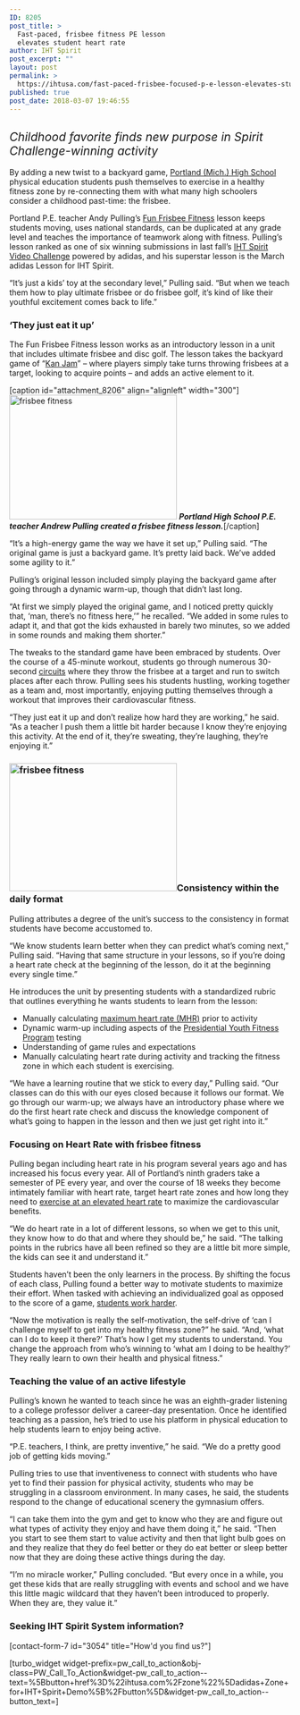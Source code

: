 ```yaml
---
ID: 8205
post_title: >
  Fast-paced, frisbee fitness PE lesson
  elevates student heart rate
author: IHT Spirit
post_excerpt: ""
layout: post
permalink: >
  https://ihtusa.com/fast-paced-frisbee-focused-p-e-lesson-elevates-student-heart-rate/
published: true
post_date: 2018-03-07 19:46:55
---
```

<h2><i><span style="font-weight: 400;">Childhood favorite finds new purpose in Spirit Challenge-winning activity</span></i></h2>
<span style="font-weight: 400;">By adding a new twist to a backyard game, </span><a href="http://popl.ink/HrGZBz" target="_blank" rel="nofollow noopener"><span style="font-weight: 400;">Portland (Mich.) High School</span></a><span style="font-weight: 400;"> physical education students push themselves to exercise in a healthy fitness zone by re-connecting them with what many high schoolers consider a childhood past-time: the frisbee.</span>

<span style="font-weight: 400;">Portland P.E. teacher Andy Pulling’s </span><a href="https://ihtusa.wishpond.com/lessons-from-a-superstar/entries/170007118"><span style="font-weight: 400;">Fun Frisbee Fitness</span></a><span style="font-weight: 400;"> lesson keeps students moving, uses national standards, can be duplicated at any grade level and teaches the importance of teamwork along with fitness. Pulling’s lesson ranked as one of six winning submissions in last fall’s </span><a href="https://ihtusa.com/adidas-challenge-winners-2/"><span style="font-weight: 400;">IHT Spirit Video Challenge</span></a><span style="font-weight: 400;"> powered by adidas, and his superstar lesson is the March adidas Lesson for IHT Spirit.</span>

<span style="font-weight: 400;">“It’s just a kids’ toy at the secondary level,” Pulling said. “But when we teach them how to play ultimate frisbee or do frisbee golf, it’s kind of like their youthful excitement comes back to life.”</span><!--more-->
<h3><b>‘They just eat it up’</b></h3>
<span style="font-weight: 400;">The Fun Frisbee Fitness lesson works as an introductory lesson in a unit that includes ultimate frisbee and disc golf. The lesson takes the backyard game of “<a href="https://www.kanjam.com/" target="_blank" rel="nofollow noopener">Kan Jam</a>” – where players simply take turns throwing frisbees at a target, looking to acquire points – and adds an active element to it.</span>

[caption id="attachment_8206" align="alignleft" width="300"]<a href="https://ihtusa.com/wp-content/uploads/2018/03/Pulling.jpg"><img class="wp-image-8206 size-medium" src="https://ihtusa.com/wp-content/uploads/2018/03/Pulling-300x223.jpg" alt="frisbee fitness" width="300" height="223" /></a> <em><strong>Portland High School P.E. teacher Andrew Pulling created a frisbee fitness lesson.</strong></em>[/caption]

<span style="font-weight: 400;">“It’s a high-energy game the way we have it set up,” Pulling said. “The original game is just a backyard game. It’s pretty laid back. We’ve added some agility to it.”</span>

<span style="font-weight: 400;">Pulling’s original lesson included simply playing the backyard game after going through a dynamic warm-up, though that didn’t last long.</span>

<span style="font-weight: 400;">“At first we simply played the original game, and I noticed pretty quickly that, ‘man, there’s no fitness here,’” he recalled. “We added in some rules to adapt it, and that got the kids exhausted in barely two minutes, so we added in some rounds and making them shorter.”</span>

<span style="font-weight: 400;">The tweaks to the standard game have been embraced by students. Over the course of a 45-minute workout, students go through numerous 30-second </span><a href="https://ihtusa.com/fit-life-utilizes-hiit-principles-in-physical-education/"><span style="font-weight: 400;">circuits</span></a><span style="font-weight: 400;"> where they throw the frisbee at a target and run to switch places after each throw. Pulling sees his students hustling, working together as a team and, most importantly, enjoying putting themselves through a workout that improves their cardiovascular fitness.</span>

<span style="font-weight: 400;">“They just eat it up and don’t realize how hard they are working,” he said. “As a teacher I push them a little bit harder because I know they’re enjoying this activity. At the end of it, they’re sweating, they’re laughing, they’re enjoying it.”</span>
<h3><b><a href="https://ihtusa.com/wp-content/uploads/2018/03/IMG_0027-1391.jpg"><img class="alignright size-medium wp-image-8207" src="https://ihtusa.com/wp-content/uploads/2018/03/IMG_0027-1391-300x229.jpg" alt="frisbee fitness" width="300" height="229" /></a>Consistency within the daily format</b></h3>
<span style="font-weight: 400;">Pulling attributes a degree of the unit’s success to the consistency in format students have become accustomed to. </span>

<span style="font-weight: 400;">“We know students learn better when they can predict what’s coming next,” Pulling said. “Having that same structure in your lessons, so if you’re doing a heart rate check at the beginning of the lesson, do it at the beginning every single time.”</span>

<span style="font-weight: 400;">He introduces the unit by presenting students with a standardized rubric that outlines everything he wants students to learn from the lesson:</span>
<ul>
 	<li style="font-weight: 400;"><span style="font-weight: 400;">Manually calculating <a href="https://www.ncbi.nlm.nih.gov/pubmed/21268470" target="_blank" rel="nofollow noopener">maximum heart rate (MHR)</a> prior to activity</span></li>
 	<li style="font-weight: 400;"><span style="font-weight: 400;">Dynamic warm-up including aspects of the <a href="https://pyfp.org/">Presidential Youth Fitness Program</a> testing</span></li>
 	<li style="font-weight: 400;"><span style="font-weight: 400;">Understanding of game rules and expectations</span></li>
 	<li style="font-weight: 400;"><span style="font-weight: 400;">Manually calculating heart rate during activity and tracking the fitness zone in which each student is exercising.</span></li>
</ul>
<span style="font-weight: 400;">“We have a learning routine that we stick to every day,” Pulling said. “Our classes can do this with our eyes closed because it follows our format. We go through our warm-up; we always have an introductory phase where we do the first heart rate check and discuss the knowledge component of what’s going to happen in the lesson and then we just get right into it.”</span>
<h3><b>Focusing on Heart Rate with frisbee fitness</b></h3>
<span style="font-weight: 400;">Pulling began including heart rate in his program several years ago and has increased his focus every year. All of Portland’s ninth graders take a semester of PE every year, and over the course of 18 weeks they become intimately familiar with heart rate, target heart rate zones and how long they need to </span><a href="https://ihtusa.com/students-develop-lifetime-skill-exercising-elevated-heart-rate/"><span style="font-weight: 400;">exercise at an elevated heart rate</span></a><span style="font-weight: 400;"> to maximize the cardiovascular benefits.</span>

<span style="font-weight: 400;">“We do heart rate in a lot of different lessons, so when we get to this unit, they know how to do that and where they should be,” he said. “The talking points in the rubrics have all been refined so they are a little bit more simple, the kids can see it and understand it.”</span>

<span style="font-weight: 400;">Students haven’t been the only learners in the process. By shifting the focus of each class, Pulling found a better way to motivate students to maximize their effort. When tasked with achieving an individualized goal as opposed to the score of a game, <a href="https://ihtusa.com/motivating-heart-rate-monitors-p-e-students-effort/">students work harder</a>.</span>

<span style="font-weight: 400;">“Now the motivation is really the self-motivation, the self-drive of ‘can I challenge myself to get into my healthy fitness zone?” he said. “And, ‘what can I do to keep it there?’ That’s how I get my students to understand. You change the approach from who’s winning to ‘what am I doing to be healthy?’ They really learn to own their health and physical fitness.” </span>
<h3><b>Teaching the value of an active lifestyle</b></h3>
<span style="font-weight: 400;">Pulling’s known he wanted to teach since he was an eighth-grader listening to a college professor deliver a career-day presentation. Once he identified teaching as a passion, he’s tried to use his platform in physical education to help students learn to enjoy being active.</span>

<span style="font-weight: 400;">“P.E. teachers, I think, are pretty inventive,” he said. “We do a pretty good job of getting kids moving.”</span>

<span style="font-weight: 400;">Pulling tries to use that inventiveness to connect with students who have yet to find their passion for physical activity, students who may be struggling in a classroom environment. In many cases, he said, the students respond to the change of educational scenery the gymnasium offers.</span>

<span style="font-weight: 400;">“I can take them into the gym and get to know who they are and figure out what types of activity they enjoy and have them doing it,” he said. “Then you start to see them start to value activity and then that light bulb goes on and they realize that they do feel better or they do eat better or sleep better now that they are doing these active things during the day.</span>

<span style="font-weight: 400;">“I’m no miracle worker,” Pulling concluded. “But every once in a while, you get these kids that are really struggling with events and school and we have this little magic wildcard that they haven’t been introduced to properly. When they are, they value it.”</span>
<h3 class="article-newsletter-signup">Seeking IHT Spirit System information?</h3>
<p class="article-newsletter-signup">[contact-form-7 id="3054" title="How'd you find us?"]</p>
[turbo_widget widget-prefix=pw_call_to_action&obj-class=PW_Call_To_Action&widget-pw_call_to_action--text=%5Bbutton+href%3D%22ihtusa.com%2Fzone%22%5Dadidas+Zone+for+IHT+Spirit+Demo%5B%2Fbutton%5D&widget-pw_call_to_action--button_text=]